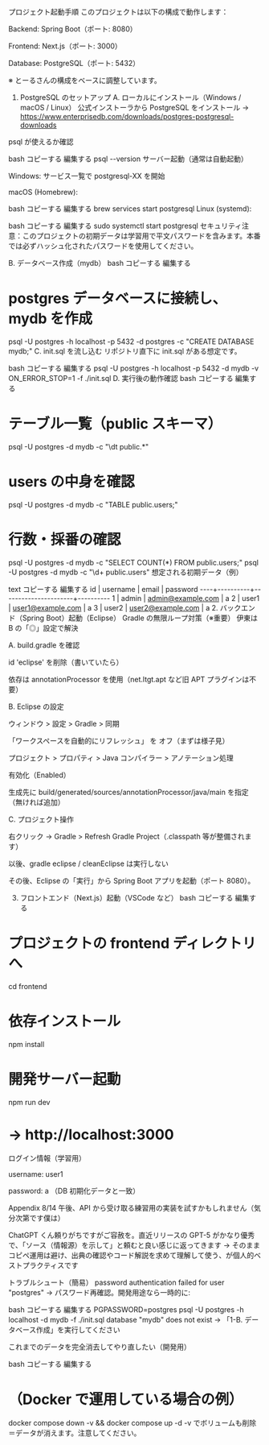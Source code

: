 プロジェクト起動手順
このプロジェクトは以下の構成で動作します：

Backend: Spring Boot（ポート: 8080）

Frontend: Next.js（ポート: 3000）

Database: PostgreSQL（ポート: 5432）

※ とーるさんの構成をベースに調整しています。

1. PostgreSQL のセットアップ
A. ローカルにインストール（Windows / macOS / Linux）
公式インストーラから PostgreSQL をインストール
→ https://www.enterprisedb.com/downloads/postgres-postgresql-downloads

psql が使えるか確認

bash
コピーする
編集する
psql --version
サーバー起動（通常は自動起動）

Windows: サービス一覧で postgresql-XX を開始

macOS (Homebrew):

bash
コピーする
編集する
brew services start postgresql
Linux (systemd):

bash
コピーする
編集する
sudo systemctl start postgresql
セキュリティ注意：このプロジェクトの初期データは学習用で平文パスワードを含みます。本番では必ずハッシュ化されたパスワードを使用してください。

B. データベース作成（mydb）
bash
コピーする
編集する
# postgres データベースに接続し、mydb を作成
psql -U postgres -h localhost -p 5432 -d postgres -c "CREATE DATABASE mydb;"
C. init.sql を流し込む
リポジトリ直下に init.sql がある想定です。

bash
コピーする
編集する
psql -U postgres -h localhost -p 5432 -d mydb -v ON_ERROR_STOP=1 -f ./init.sql
D. 実行後の動作確認
bash
コピーする
編集する
# テーブル一覧（public スキーマ）
psql -U postgres -d mydb -c "\dt public.*"

# users の中身を確認
psql -U postgres -d mydb -c "TABLE public.users;"

# 行数・採番の確認
psql -U postgres -d mydb -c "SELECT COUNT(*) FROM public.users;"
psql -U postgres -d mydb -c "\d+ public.users"
想定される初期データ（例）

text
コピーする
編集する
 id | username |        email         | password
----+----------+----------------------+----------
  1 | admin    | admin@example.com    | a
  2 | user1    | user1@example.com    | a
  3 | user2    | user2@example.com    | a
2. バックエンド（Spring Boot）起動（Eclipse）
Gradle の無限ループ対策（※重要）
伊東は B の「◎」設定で解決

A. build.gradle を確認

id 'eclipse' を削除（書いていたら）

依存は annotationProcessor を使用（net.ltgt.apt など旧 APT プラグインは不要）

B. Eclipse の設定

ウィンドウ > 設定 > Gradle > 同期

「ワークスペースを自動的にリフレッシュ」 を オフ（まずは様子見）

プロジェクト > プロパティ > Java コンパイラー > アノテーション処理

有効化（Enabled）

生成先に build/generated/sources/annotationProcessor/java/main を指定（無ければ追加）

C. プロジェクト操作

右クリック → Gradle > Refresh Gradle Project（.classpath 等が整備されます）

以後、gradle eclipse / cleanEclipse は実行しない

その後、Eclipse の「実行」から Spring Boot アプリを起動（ポート 8080）。

3. フロントエンド（Next.js）起動（VSCode など）
bash
コピーする
編集する
# プロジェクトの frontend ディレクトリへ
cd frontend

# 依存インストール
npm install

# 開発サーバー起動
npm run dev
# → http://localhost:3000
ログイン情報（学習用）

username: user1

password: a （DB 初期化データと一致）

Appendix
8/14 午後、API から受け取る練習用の実装を試すかもしれません（気分次第です僕は）

ChatGPT くん頼りがちですがご容赦を。直近リリースの GPT-5 がかなり優秀で、「ソース（情報源）を示して」と頼むと良い感じに返ってきます
→ そのままコピペ運用は避け、出典の確認やコード解説を求めて理解して使う、が個人的ベストプラクティスです

トラブルシュート（簡易）
password authentication failed for user "postgres"
→ パスワード再確認。開発用途なら一時的に:

bash
コピーする
編集する
PGPASSWORD=postgres psql -U postgres -h localhost -d mydb -f ./init.sql
database "mydb" does not exist
→ 「1-B. データベース作成」を実行してください

これまでのデータを完全消去してやり直したい（開発用）

bash
コピーする
編集する
# （Docker で運用している場合の例）
docker compose down -v && docker compose up -d
-v でボリュームも削除＝データが消えます。注意してください。
